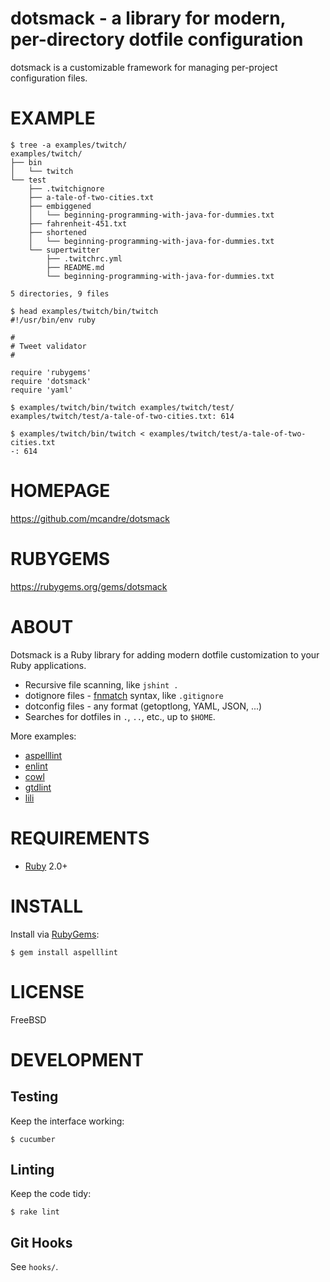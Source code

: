 # dotsmack - a library for modern, per-directory dotfile configuration

dotsmack is a customizable framework for managing per-project configuration files.

# EXAMPLE

```
$ tree -a examples/twitch/
examples/twitch/
├── bin
│   └── twitch
└── test
    ├── .twitchignore
    ├── a-tale-of-two-cities.txt
    ├── embiggened
    │   └── beginning-programming-with-java-for-dummies.txt
    ├── fahrenheit-451.txt
    ├── shortened
    │   └── beginning-programming-with-java-for-dummies.txt
    └── supertwitter
        ├── .twitchrc.yml
        ├── README.md
        └── beginning-programming-with-java-for-dummies.txt

5 directories, 9 files

$ head examples/twitch/bin/twitch 
#!/usr/bin/env ruby

#
# Tweet validator
#

require 'rubygems'
require 'dotsmack'
require 'yaml'

$ examples/twitch/bin/twitch examples/twitch/test/
examples/twitch/test/a-tale-of-two-cities.txt: 614

$ examples/twitch/bin/twitch < examples/twitch/test/a-tale-of-two-cities.txt 
-: 614
```

# HOMEPAGE

https://github.com/mcandre/dotsmack

# RUBYGEMS

https://rubygems.org/gems/dotsmack

# ABOUT

Dotsmack is a Ruby library for adding modern dotfile customization to your Ruby applications.

* Recursive file scanning, like `jshint .`
* dotignore files - [fnmatch](http://man.cx/fnmatch) syntax, like `.gitignore`
* dotconfig files - any format (getoptlong, YAML, JSON, ...)
* Searches for dotfiles in `.`, `..`, etc., up to `$HOME`.

More examples:

* [aspelllint](https://github.com/mcandre/aspelllint)
* [enlint](https://github.com/mcandre/enlint)
* [cowl](https://github.com/mcandre/cowl)
* [gtdlint](https://github.com/mcandre/gtdlint)
* [lili](https://github.com/mcandre/lili)

# REQUIREMENTS

* [Ruby](https://www.ruby-lang.org/) 2.0+

# INSTALL

Install via [RubyGems](http://rubygems.org/):

```
$ gem install aspelllint
```

# LICENSE

FreeBSD

# DEVELOPMENT

## Testing

Keep the interface working:

```
$ cucumber
```

## Linting

Keep the code tidy:

```
$ rake lint
```

## Git Hooks

See `hooks/`.
